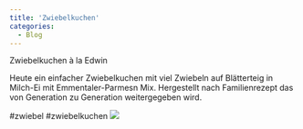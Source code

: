 ```yaml
---
title: 'Zwiebelkuchen'
categories:
  - Blog
---
```


Zwiebelkuchen à la Edwin

Heute ein einfacher Zwiebelkuchen mit viel Zwiebeln auf Blätterteig in Milch-Ei mit Emmentaler-Parmesn Mix.
Hergestellt nach Familienrezept das von Generation zu Generation weitergegeben wird.

#zwiebel #zwiebelkuchen
![](..\..\.\assets\2021-02-03-zwiebelkuchen\1.jpg)
